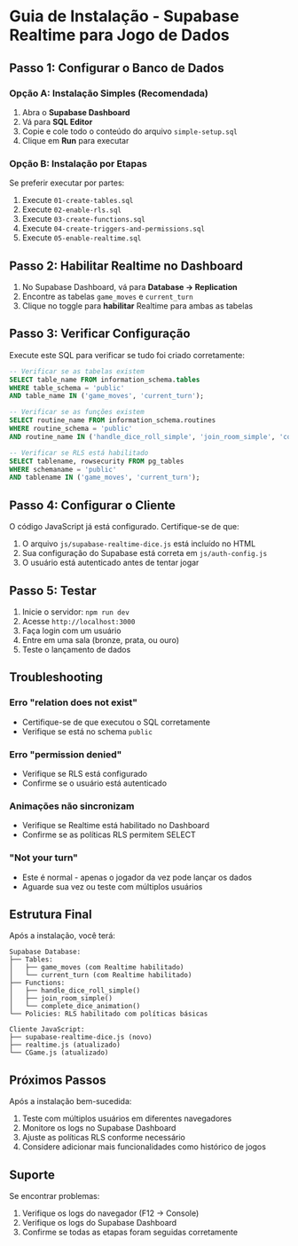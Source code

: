 # Guia de Instalação - Supabase Realtime para Jogo de Dados

## Passo 1: Configurar o Banco de Dados

### Opção A: Instalação Simples (Recomendada)
1. Abra o **Supabase Dashboard**
2. Vá para **SQL Editor**
3. Copie e cole todo o conteúdo do arquivo `simple-setup.sql`
4. Clique em **Run** para executar

### Opção B: Instalação por Etapas
Se preferir executar por partes:
1. Execute `01-create-tables.sql`
2. Execute `02-enable-rls.sql`  
3. Execute `03-create-functions.sql`
4. Execute `04-create-triggers-and-permissions.sql`
5. Execute `05-enable-realtime.sql`

## Passo 2: Habilitar Realtime no Dashboard

1. No Supabase Dashboard, vá para **Database → Replication**
2. Encontre as tabelas `game_moves` e `current_turn`
3. Clique no toggle para **habilitar** Realtime para ambas as tabelas

## Passo 3: Verificar Configuração

Execute este SQL para verificar se tudo foi criado corretamente:

```sql
-- Verificar se as tabelas existem
SELECT table_name FROM information_schema.tables 
WHERE table_schema = 'public' 
AND table_name IN ('game_moves', 'current_turn');

-- Verificar se as funções existem
SELECT routine_name FROM information_schema.routines 
WHERE routine_schema = 'public' 
AND routine_name IN ('handle_dice_roll_simple', 'join_room_simple', 'complete_dice_animation');

-- Verificar se RLS está habilitado
SELECT tablename, rowsecurity FROM pg_tables 
WHERE schemaname = 'public' 
AND tablename IN ('game_moves', 'current_turn');
```

## Passo 4: Configurar o Cliente

O código JavaScript já está configurado. Certifique-se de que:

1. O arquivo `js/supabase-realtime-dice.js` está incluído no HTML
2. Sua configuração do Supabase está correta em `js/auth-config.js`
3. O usuário está autenticado antes de tentar jogar

## Passo 5: Testar

1. Inicie o servidor: `npm run dev`
2. Acesse `http://localhost:3000`
3. Faça login com um usuário
4. Entre em uma sala (bronze, prata, ou ouro)
5. Teste o lançamento de dados

## Troubleshooting

### Erro "relation does not exist"
- Certifique-se de que executou o SQL corretamente
- Verifique se está no schema `public`

### Erro "permission denied"
- Verifique se RLS está configurado
- Confirme se o usuário está autenticado

### Animações não sincronizam
- Verifique se Realtime está habilitado no Dashboard
- Confirme se as políticas RLS permitem SELECT

### "Not your turn"
- Este é normal - apenas o jogador da vez pode lançar os dados
- Aguarde sua vez ou teste com múltiplos usuários

## Estrutura Final

Após a instalação, você terá:

```
Supabase Database:
├── Tables:
│   ├── game_moves (com Realtime habilitado)
│   └── current_turn (com Realtime habilitado)
├── Functions:
│   ├── handle_dice_roll_simple()
│   ├── join_room_simple()
│   └── complete_dice_animation()
└── Policies: RLS habilitado com políticas básicas

Cliente JavaScript:
├── supabase-realtime-dice.js (novo)
├── realtime.js (atualizado)
└── CGame.js (atualizado)
```

## Próximos Passos

Após a instalação bem-sucedida:

1. Teste com múltiplos usuários em diferentes navegadores
2. Monitore os logs no Supabase Dashboard
3. Ajuste as políticas RLS conforme necessário
4. Considere adicionar mais funcionalidades como histórico de jogos

## Suporte

Se encontrar problemas:
1. Verifique os logs do navegador (F12 → Console)
2. Verifique os logs do Supabase Dashboard
3. Confirme se todas as etapas foram seguidas corretamente